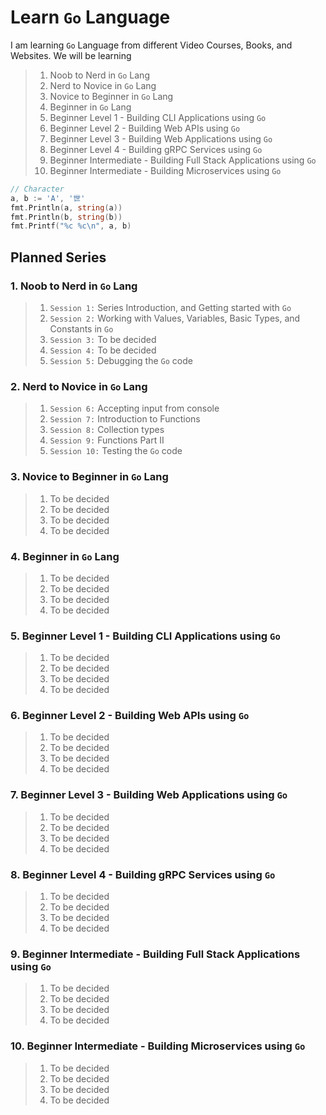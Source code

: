 # Learn `Go` Language

I am learning `Go` Language from different Video Courses, Books, and Websites. We will be learning

> 1. Noob to Nerd in `Go` Lang
> 1. Nerd to Novice in `Go` Lang
> 1. Novice to Beginner in `Go` Lang
> 1. Beginner in `Go` Lang
> 1. Beginner Level 1 - Building CLI Applications using `Go`
> 1. Beginner Level 2 - Building Web APIs using `Go`
> 1. Beginner Level 3 - Building Web Applications using `Go`
> 1. Beginner Level 4 - Building gRPC Services using `Go`
> 1. Beginner Intermediate - Building Full Stack Applications using `Go`
> 1. Beginner Intermediate - Building Microservices using `Go`

```go
// Character
a, b := 'A', '世'
fmt.Println(a, string(a))
fmt.Println(b, string(b))
fmt.Printf("%c %c\n", a, b)
```

## Planned Series

### 1. Noob to Nerd in `Go` Lang

>1. `Session 1:` Series Introduction, and Getting started with `Go`
>1. `Session 2:` Working with Values, Variables, Basic Types, and Constants in `Go`
>1. `Session 3:` To be decided
>1. `Session 4:` To be decided
>1. `Session 5:` Debugging the `Go` code

### 2. Nerd to Novice in `Go` Lang

>1. `Session 6:` Accepting input from console
>1. `Session 7:` Introduction to Functions
>1. `Session 8:` Collection types
>1. `Session 9:` Functions Part II
>1. `Session 10:` Testing the `Go` code

### 3. Novice to Beginner in `Go` Lang

>1. To be decided
>1. To be decided
>1. To be decided
>1. To be decided

### 4. Beginner in `Go` Lang

>1. To be decided
>1. To be decided
>1. To be decided
>1. To be decided

### 5. Beginner Level 1 - Building CLI Applications using `Go`

>1. To be decided
>1. To be decided
>1. To be decided
>1. To be decided

### 6. Beginner Level 2 - Building Web APIs using `Go`

>1. To be decided
>1. To be decided
>1. To be decided
>1. To be decided

### 7. Beginner Level 3 - Building Web Applications using `Go`

>1. To be decided
>1. To be decided
>1. To be decided
>1. To be decided

### 8. Beginner Level 4 - Building gRPC Services using `Go`

>1. To be decided
>1. To be decided
>1. To be decided
>1. To be decided

### 9. Beginner Intermediate - Building Full Stack Applications using `Go`

>1. To be decided
>1. To be decided
>1. To be decided
>1. To be decided

### 10. Beginner Intermediate - Building Microservices using `Go`

>1. To be decided
>1. To be decided
>1. To be decided
>1. To be decided
